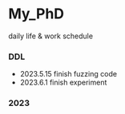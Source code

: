 # My_PhD
daily life &amp; work schedule

### DDL
- 2023.5.15 finish fuzzing code
- 2023.6.1 finish experiment

### 2023

